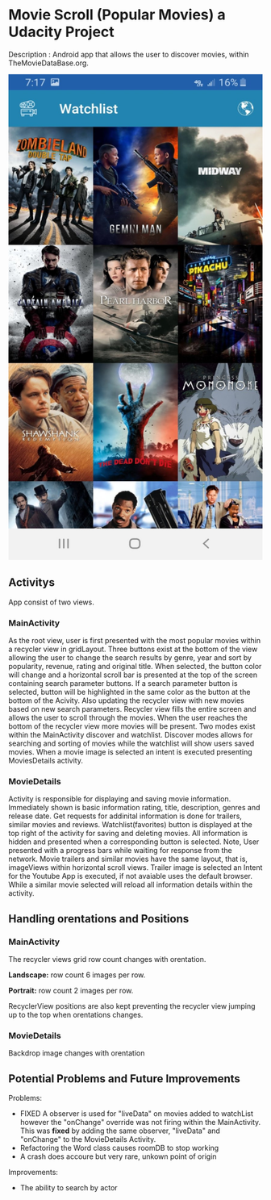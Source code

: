 # Movie Scroll (Popular Movies) a Udacity Project

Description : Android app that allows the user to discover movies, within TheMovieDataBase.org.

![alt text](/readmePic/Screenshot_20191108-191748_Movie%20Scroll.jpg)

## Activitys

App consist of two views.

### MainActivity

As the root view, user is first presented with the most popular movies within a recycler view in gridLayout. Three buttons exist at the bottom of the view allowing the user to change the search results by genre, year and sort by popularity, revenue, rating and original title. When selected, the button color will change and a horizontal scroll bar is presented at the top of the screen containing search parameter buttons. If a search parameter button is selected, button will be highlighted in the same color as the button at the bottom of the Acivity. Also updating the recycler view with new movies based on new search parameters. Recycler view fills the entire screen and allows the user to scroll through the movies. When the user reaches the bottom of the recycler view more movies will be present. Two modes exist within the MainActivity discover and watchlist. Discover modes allows for searching and sorting of movies while the watchlist will show users saved movies. When a movie image is selected an intent is executed presenting MoviesDetails activity. 

### MovieDetails

Activity is responsible for displaying and saving movie information. Immediately shown is basic information rating, title, description, genres and release date. Get requests for addinital information is done for trailers, similar movies and reviews. Watchlist(favorites) button is displayed at the top right of the activity for saving and deleting movies. All information is hidden and presented when a corresponding button is selected. Note, User presented with a progress bars while waiting for response from the network. Movie trailers and similar movies have the same layout, that is, imageViews within horizontal scroll views. Trailer image is selected an Intent for the Youtube App is executed, if not avaiable uses the default browser. While a similar movie selected will reload all information details within the activity.

## Handling orentations and Positions

### MainActivity

The recycler views grid row count changes with orentation. 

<b>Landscape:</b> row count 6 images per row.

<b>Portrait:</b> row count 2 images per row.

RecyclerView positions are also kept preventing the recycler view jumping up to the top when orentations changes.

### MovieDetails

Backdrop image changes with orentation

## Potential Problems and Future Improvements

Problems:
- FIXED A observer is used for "liveData" on movies added to watchList however the "onChange" override was not firing within the MainActivity. This was <b>fixed</b> by adding the same observer, "liveData" and "onChange" to the MovieDetails Activity.
- Refactoring the Word class causes roomDB to stop working
- A crash does accoure but very rare, unkown point of origin

Improvements:
- The ability to search by actor
